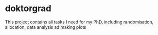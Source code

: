 # doktorgrad
This project contains all tasks I need for my PhD, including randomisation, allocation, data analysis ad making plots
